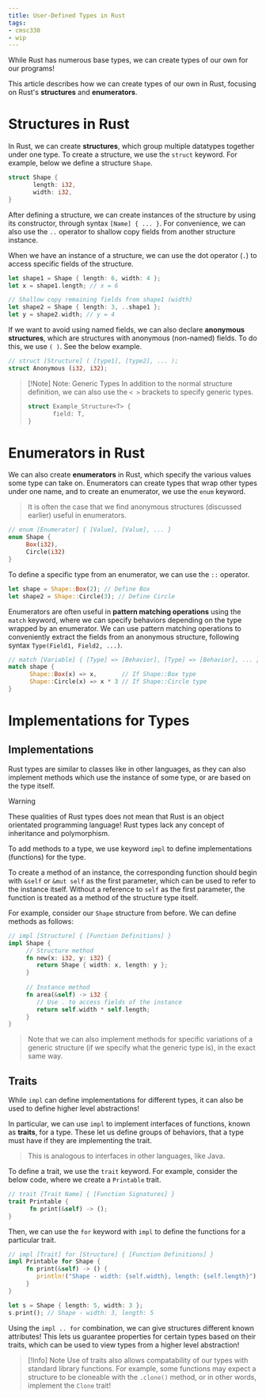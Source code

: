 ```yaml
---
title: User-Defined Types in Rust
tags:
- cmsc330
- wip
---
```


While Rust has numerous base types, we can create types of our own for our programs!

This article describes how we can create types of our own in Rust, focusing on Rust's **structures** and **enumerators**. 

# Structures in Rust
In Rust, we can create **structures**, which group multiple datatypes together under one type. To create a structure, we use the `struct` keyword. For example, below we define a structure `Shape`.

```rust
struct Shape {
       length: i32,
       width: i32,
}
```

After defining a structure, we can create instances of the structure by using its constructor, through syntax `[Name] { ... }`. For convenience, we can also use the `..` operator to shallow copy fields from another structure instance.

When we have an instance of a structure, we can use the dot operator (`.`) to access specific fields of the structure.

```rust
let shape1 = Shape { length: 6, width: 4 };
let x = shape1.length; // x = 6

// Shallow copy remaining fields from shape1 (width)
let shape2 = Shape { length: 3, ..shape1 };
let y = shape2.width; // y = 4
```

If we want to avoid using named fields, we can also declare **anonymous structures**, which are structures with anonymous (non-named) fields. To do this, we use `( )`. See the below example.

```rust
// struct [Structure] ( [type1], [type2], ... );
struct Anonymous (i32, i32);
```

> [!Note] Note: Generic Types
> In addition to the normal structure definition, we can also use the `< >` brackets to specify generic types.
>
> ```rust
> struct Example_Structure<T> {
>        field: T,
> }
> ```

# Enumerators in Rust
We can also create **enumerators** in Rust, which specify the various values some type can take on. Enumerators can create types that wrap other types under one name, and to create an enumerator, we use the `enum` keyword.
> It is often the case that we find anonymous structures (discussed earlier) useful in enumerators.

```rust
// enum [Enumerator] { [Value], [Value], ... }
enum Shape {
     Box(i32),
     Circle(i32)
}
```

To define a specific type from an enumerator, we can use the `::` operator.

```rust
let shape = Shape::Box(2); // Define Box
let shape2 = Shape::Circle(3); // Define Circle
```

Enumerators are often useful in **pattern matching operations** using the `match` keyword, where we can specify behaviors depending on the type wrapped by an enumerator. We can use pattern matching operations to conveniently extract the fields from an anonymous structure, following syntax `Type(Field1, Field2, ...)`.

```rust
// match [Variable] { [Type] => [Behavior], [Type] => [Behavior], ... }
match shape {
      Shape::Box(x) => x,       // If Shape::Box type
      Shape::Circle(x) => x * 3 // If Shape::Circle type
}
```

# Implementations for Types
## Implementations
Rust types are similar to classes like in other languages, as they can also implement methods which use the instance of some type, or are based on the type itself.

> [!Warning]
> These qualities of Rust types does not mean that Rust is an object orientated programming language! Rust types lack any concept of inheritance and polymorphism.

To add methods to a type, we use keyword `impl` to define implementations (functions) for the type.

To create a method of an instance, the corresponding function should begin with `&self` or `&mut self` as the first parameter, which can be used to refer to the instance itself. Without a reference to `self` as the first parameter, the function is treated as a method of the structure type itself.

For example, consider our `Shape` structure from before. We can define methods as follows:

```rust
// impl [Structure] { [Function Definitions] } 
impl Shape {
     // Structure method
     fn new(x: i32, y: i32) {
        return Shape { width: x, length: y };
     }
     
     // Instance method
     fn area(&self) -> i32 {
        // Use . to access fields of the instance
        return self.width * self.length; 
     }
}
```
> Note that we can also implement methods for specific variations of a generic structure (if we specify what the generic type is), in the exact same way.

## Traits
While `impl` can define implementations for different types, it can also be used to define higher level abstractions!

In particular, we can use `impl` to implement interfaces of functions, known as **traits**, for a type. These let us define groups of behaviors, that a type must have if they are implementing the trait.
> This is analogous to interfaces in other languages, like Java.

To define a trait, we use the `trait` keyword. For example, consider the below code, where we create a `Printable` trait.

```rust
// trait [Trait Name] { [Function Signatures] } 
trait Printable {
      fn print(&self) -> (); 
}
```

Then, we can use the `for` keyword with `impl` to define the functions for a particular trait.

```rust
// impl [Trait] for [Structure] { [Function Definitions] }
impl Printable for Shape {
     fn print(&self) -> () {
        println!("Shape - width: {self.width}, length: {self.length}");
     }
}

let s = Shape { length: 5, width: 3 };
s.print(); // Shape - width: 3, length: 5
```

Using the `impl .. for` combination, we can give structures different known attributes! This lets us guarantee properties for certain types based on their traits, which can be used to view types from a higher level abstraction!

> [!Info] Note
> Use of traits also allows compatability of our types with standard library functions. For example, some functions may expect a structure to be cloneable with the `.clone()` method, or in other words, implement the `Clone` trait!
